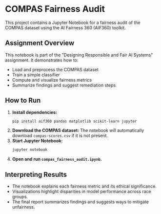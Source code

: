 # COMPAS Fairness Audit

This project contains a Jupyter Notebook for a fairness audit of the COMPAS dataset using the AI Fairness 360 (AIF360) toolkit.

## Assignment Overview
This notebook is part of the "Designing Responsible and Fair AI Systems" assignment. It demonstrates how to:
- Load and preprocess the COMPAS dataset
- Train a simple classifier
- Compute and visualize fairness metrics
- Summarize findings and suggest remediation steps

## How to Run
1. **Install dependencies:**
   ```bash
   pip install aif360 pandas matplotlib scikit-learn jupyter
   ```
2. **Download the COMPAS dataset:**
   The notebook will automatically download `compas-scores.csv` if it is not present.
3. **Start Jupyter Notebook:**
   ```bash
   jupyter notebook
   ```
4. **Open and run `compas_fairness_audit.ipynb`.**

## Interpreting Results
- The notebook explains each fairness metric and its ethical significance.
- Visualizations highlight disparities in model performance across race groups.
- The final report summarizes findings and suggests ways to mitigate unfairness.
